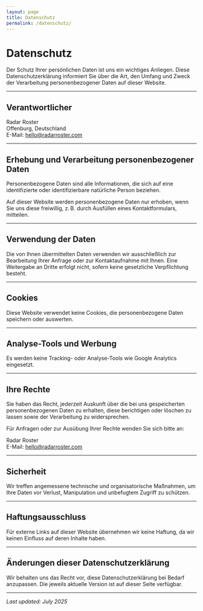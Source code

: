 ```yaml
---
layout: page
title: Datenschutz
permalink: /datenschutz/
---
```


# Datenschutz

Der Schutz Ihrer persönlichen Daten ist uns ein wichtiges Anliegen. Diese Datenschutzerklärung informiert Sie über die Art, den Umfang und Zweck der Verarbeitung personenbezogener Daten auf dieser Website.

---

## Verantwortlicher

Radar Roster  
Offenburg, Deutschland  
E-Mail: <a href="mailto:&#104;&#101;&#108;&#108;&#111;&#64;&#114;&#97;&#100;&#97;&#114;&#114;&#111;&#115;&#116;&#101;&#114;&#46;&#99;&#111;&#109;">hello@radarroster.com</a>

---

## Erhebung und Verarbeitung personenbezogener Daten

Personenbezogene Daten sind alle Informationen, die sich auf eine identifizierte oder identifizierbare natürliche Person beziehen.

Auf dieser Website werden personenbezogene Daten nur erhoben, wenn Sie uns diese freiwillig, z. B. durch Ausfüllen eines Kontaktformulars, mitteilen.

---

## Verwendung der Daten

Die von Ihnen übermittelten Daten verwenden wir ausschließlich zur Bearbeitung Ihrer Anfrage oder zur Kontaktaufnahme mit Ihnen. Eine Weitergabe an Dritte erfolgt nicht, sofern keine gesetzliche Verpflichtung besteht.

---

## Cookies

Diese Website verwendet keine Cookies, die personenbezogene Daten speichern oder auswerten.

---

## Analyse-Tools und Werbung

Es werden keine Tracking- oder Analyse-Tools wie Google Analytics eingesetzt.

---

## Ihre Rechte

Sie haben das Recht, jederzeit Auskunft über die bei uns gespeicherten personenbezogenen Daten zu erhalten, diese berichtigen oder löschen zu lassen sowie der Verarbeitung zu widersprechen.

Für Anfragen oder zur Ausübung Ihrer Rechte wenden Sie sich bitte an:

Radar Roster  
E-Mail: <a href="mailto:&#104;&#101;&#108;&#108;&#111;&#64;&#114;&#97;&#100;&#97;&#114;&#114;&#111;&#115;&#116;&#101;&#114;&#46;&#99;&#111;&#109;">hello@radarroster.com</a>

---

## Sicherheit

Wir treffen angemessene technische und organisatorische Maßnahmen, um Ihre Daten vor Verlust, Manipulation und unbefugtem Zugriff zu schützen.

---

## Haftungsausschluss

Für externe Links auf dieser Website übernehmen wir keine Haftung, da wir keinen Einfluss auf deren Inhalte haben.

---

## Änderungen dieser Datenschutzerklärung

Wir behalten uns das Recht vor, diese Datenschutzerklärung bei Bedarf anzupassen. Die jeweils aktuelle Version ist auf dieser Seite verfügbar.

---

_Last updated: July 2025_

